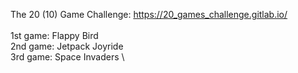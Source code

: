 The 20 (10) Game Challenge: https://20_games_challenge.gitlab.io/ \
\
1st game: Flappy Bird \
2nd game: Jetpack Joyride \
3rd game: Space Invaders \
